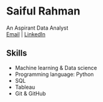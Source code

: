 # Saiful Rahman
An Aspirant Data Analyst<br />
[Email](saifulj1234@gmail.com) | [LinkedIn](www.linkedin.com/in/saiful-rahman-j-nanotech13)
## Skills 
-	Machine learning & Data science 
- Programming language: Python
-	SQL
-	Tableau
-	Git & GitHub
